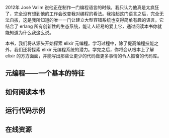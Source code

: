 2012年 José Valim 说他正在制作一门编程语言的时候，我只认为他真是太疯狂了，完全没有想到他的工作会改变我对编程的看法。我拾起这门语言之后，完全无法自拔，这是我所知道的唯一一门让建立大型容错系统也变得简单有趣的语言。它结合了 erlang 所有创新性的生态系统，能让人轻易的爱上它，通过阅读本书你就能知道为什么我这么说。

本书，我们将从源头开始探索 elixir 元编程。学习过程中，除了提高编程技能之外，我们还将探索 elixir 元编程系统的潜力。学完之后，你将会从根本上了解 elixir 的方方面面，并能写出那些让更少的代码做更多事情的令人振奋的代码库。

## 元编程——一个基本的特征

## 如何阅读本书

## 运行代码示例

## 在线资源
